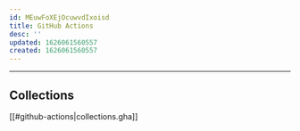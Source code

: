 ```yaml
---
id: MEuwFoXEjOcuwvdIxoisd
title: GitHub Actions
desc: ''
updated: 1626061560557
created: 1626061560557
---
```


----

## Collections

[[#github-actions|collections.gha]]
